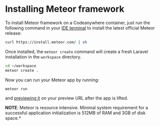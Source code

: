 # Installing Meteor framework

To install Meteor framework on a Codeanywhere container, just run the following command in your [IDE terminal](/editor/introduction/how-to-access) to install the latest official Meteor release:

```sh
curl https://install.meteor.com/ | sh
```

Once installed, the `meteor create` command will create a fresh Laravel installation in the `workspace` directory.

```sh
cd ~/workspace
meteor create .
```

Now you can run your Meteor app by running:

```sh
meteor run
```

and [previewing it](/editor#preview-ports) on your preview URL after the app is lifted.

**NOTE**: Meteor is resource intensive. Minimal system requirement for a successful application initialization is 512MB of RAM and 3GB of disk space.\*

